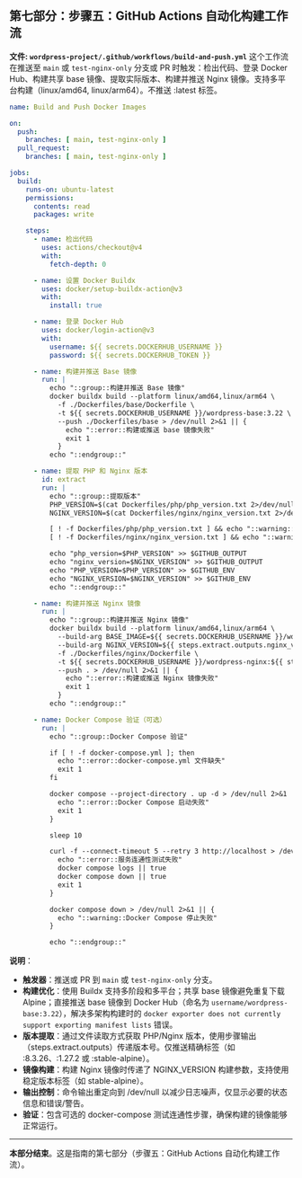 ## 第七部分：步骤五：GitHub Actions 自动化构建工作流

**文件: `wordpress-project/.github/workflows/build-and-push.yml`**
这个工作流在推送至 `main` 或 `test-nginx-only` 分支或 PR 时触发：检出代码、登录 Docker Hub、构建共享 base 镜像、提取实际版本、构建并推送 Nginx 镜像。支持多平台构建（linux/amd64, linux/arm64）。不推送 :latest 标签。

```yaml
name: Build and Push Docker Images

on:
  push:
    branches: [ main, test-nginx-only ]
  pull_request:
    branches: [ main, test-nginx-only ]

jobs:
  build:
    runs-on: ubuntu-latest
    permissions:
      contents: read
      packages: write

    steps:
      - name: 检出代码
        uses: actions/checkout@v4
        with:
          fetch-depth: 0

      - name: 设置 Docker Buildx
        uses: docker/setup-buildx-action@v3
        with:
          install: true

      - name: 登录 Docker Hub
        uses: docker/login-action@v3
        with:
          username: ${{ secrets.DOCKERHUB_USERNAME }}
          password: ${{ secrets.DOCKERHUB_TOKEN }}

      - name: 构建并推送 Base 镜像
        run: |
          echo "::group::构建并推送 Base 镜像"
          docker buildx build --platform linux/amd64,linux/arm64 \
            -f ./Dockerfiles/base/Dockerfile \
            -t ${{ secrets.DOCKERHUB_USERNAME }}/wordpress-base:3.22 \
            --push ./Dockerfiles/base > /dev/null 2>&1 || {
              echo "::error::构建或推送 base 镜像失败"
              exit 1
            }
          echo "::endgroup::"

      - name: 提取 PHP 和 Nginx 版本
        id: extract
        run: |
          echo "::group::提取版本"
          PHP_VERSION=$(cat Dockerfiles/php/php_version.txt 2>/dev/null || echo '8.3.26')
          NGINX_VERSION=$(cat Dockerfiles/nginx/nginx_version.txt 2>/dev/null || echo '1.27.2')

          [ ! -f Dockerfiles/php/php_version.txt ] && echo "::warning::PHP 版本文件缺失，默认使用 $PHP_VERSION"
          [ ! -f Dockerfiles/nginx/nginx_version.txt ] && echo "::warning::Nginx 版本文件缺失，默认使用 $NGINX_VERSION"

          echo "php_version=$PHP_VERSION" >> $GITHUB_OUTPUT
          echo "nginx_version=$NGINX_VERSION" >> $GITHUB_OUTPUT
          echo "PHP_VERSION=$PHP_VERSION" >> $GITHUB_ENV
          echo "NGINX_VERSION=$NGINX_VERSION" >> $GITHUB_ENV
          echo "::endgroup::"

      - name: 构建并推送 Nginx 镜像
        run: |
          echo "::group::构建并推送 Nginx 镜像"
          docker buildx build --platform linux/amd64,linux/arm64 \
            --build-arg BASE_IMAGE=${{ secrets.DOCKERHUB_USERNAME }}/wordpress-base:3.22 \
            --build-arg NGINX_VERSION=${{ steps.extract.outputs.nginx_version }} \
            -f ./Dockerfiles/nginx/Dockerfile \
            -t ${{ secrets.DOCKERHUB_USERNAME }}/wordpress-nginx:${{ steps.extract.outputs.nginx_version }} \
            --push . > /dev/null 2>&1 || {
              echo "::error::构建或推送 Nginx 镜像失败"
              exit 1
            }
          echo "::endgroup::"

      - name: Docker Compose 验证（可选）
        run: |
          echo "::group::Docker Compose 验证"

          if [ ! -f docker-compose.yml ]; then
            echo "::error::docker-compose.yml 文件缺失"
            exit 1
          fi

          docker compose --project-directory . up -d > /dev/null 2>&1 || {
            echo "::error::Docker Compose 启动失败"
            exit 1
          }

          sleep 10

          curl -f --connect-timeout 5 --retry 3 http://localhost > /dev/null 2>&1 || {
            echo "::error::服务连通性测试失败"
            docker compose logs || true
            docker compose down || true
            exit 1
          }

          docker compose down > /dev/null 2>&1 || {
            echo "::warning::Docker Compose 停止失败"
          }

          echo "::endgroup::"
```

**说明**：
- **触发器**：推送或 PR 到 `main` 或 `test-nginx-only` 分支。
- **构建优化**：使用 Buildx 支持多阶段和多平台；共享 base 镜像避免重复下载 Alpine；直接推送 base 镜像到 Docker Hub（命名为 `username/wordpress-base:3.22`），解决多架构构建时的 `docker exporter does not currently support exporting manifest lists` 错误。
- **版本提取**：通过文件读取方式获取 PHP/Nginx 版本，使用步骤输出（steps.extract.outputs）传递版本号。仅推送精确标签（如 :8.3.26、:1.27.2 或 :stable-alpine）。
- **镜像构建**：构建 Nginx 镜像时传递了 NGINX_VERSION 构建参数，支持使用稳定版本标签（如 stable-alpine）。
- **输出控制**：命令输出重定向到 /dev/null 以减少日志噪声，仅显示必要的状态信息和错误/警告。
- **验证**：包含可选的 docker-compose 测试连通性步骤，确保构建的镜像能够正常运行。

---

**本部分结束**。这是指南的第七部分（步骤五：GitHub Actions 自动化构建工作流）。
